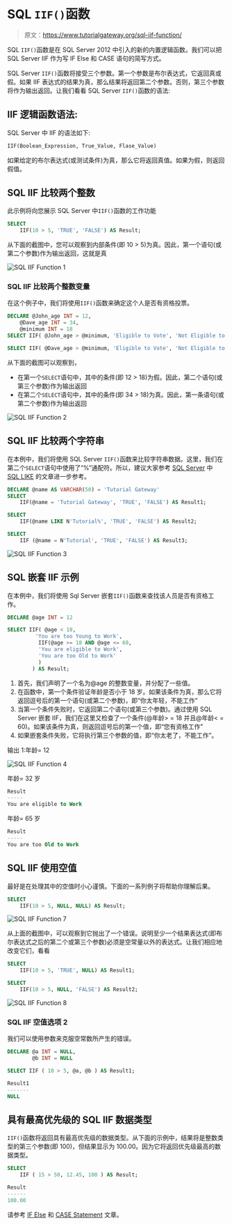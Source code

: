 # SQL `IIF()`函数

> 原文：<https://www.tutorialgateway.org/sql-iif-function/>

SQL `IIF()`函数是在 SQL Server 2012 中引入的新的内置逻辑函数。我们可以把 SQL Server IIF 作为写 IF Else 和 CASE 语句的简写方式。

SQL Server `IIF()`函数将接受三个参数。第一个参数是布尔表达式，它返回真或假。如果 IIF 表达式的结果为真，那么结果将返回第二个参数。否则，第三个参数将作为输出返回。让我们看看 SQL Server `IIF()`函数的语法:

## IIF 逻辑函数语法:

SQL Server 中 IIF 的语法如下:

```sql
IIF(Boolean_Expression, True_Value, Flase_Value)
```

如果给定的布尔表达式(或测试条件)为真，那么它将返回真值。如果为假，则返回假值。

## SQL IIF 比较两个整数

此示例将向您展示 SQL Server 中`IIF()`函数的工作功能

```sql
SELECT 
	IIF(10 > 5, 'TRUE', 'FALSE') AS Result;
```

从下面的截图中，您可以观察到内部条件(即 10 > 5)为真。因此，第一个语句(或第二个参数)作为输出返回，这就是真

![SQL IIF Function 1](img/1d766a35e0119ca3ea72022134ddc6d9.png)

### SQL IIF 比较两个整数变量

在这个例子中，我们将使用`IIF()`函数来确定这个人是否有资格投票。

```sql
DECLARE @John_age INT = 12,
	@Dave_age INT = 34, 
	@minimum INT = 18  
SELECT IIF( @John_age > @minimum, 'Eligible to Vote', 'Not Eligible to Vote' ) AS Result1;  

SELECT IIF( @Dave_age > @minimum, 'Eligible to Vote', 'Not Eligible to Vote' ) AS Result2;
```

从下面的截图可以观察到，

*   在第一个`SELECT`语句中，其中的条件(即 12 > 18)为假。因此，第二个语句(或第三个参数)作为输出返回
*   在第二个`SELECT`语句中，其中的条件(即 34 > 18)为真。因此，第一条语句(或第二个参数)作为输出返回

![SQL IIF Function 2](img/2b7342a6b0efbf4b2936f65c72965e60.png)

## SQL IIF 比较两个字符串

在本例中，我们将使用 SQL Server `IIF()`函数来比较字符串数据。这里，我们在第二个`SELECT`语句中使用了“%”通配符。所以，建议大家参考 [SQL Server](https://www.tutorialgateway.org/sql/) 中 [SQL LIKE](https://www.tutorialgateway.org/sql-like/) 的文章进一步参考。

```sql
DECLARE @name AS VARCHAR(50) = 'Tutorial Gateway'
SELECT 
	IIF(@name = 'Tutorial Gateway', 'TRUE', 'FALSE') AS Result1;

SELECT 
	IIF(@name LIKE N'Tutorial%', 'TRUE', 'FALSE') AS Result2;

SELECT 
	IIF (@name = N'Tutorial', 'TRUE', 'FALSE') AS Result3;
```

![SQL IIF Function 3](img/3659fe4891399b238d2ea03390ff655e.png)

## SQL 嵌套 IIF 示例

在本例中，我们将使用 Sql Server 嵌套`IIF()`函数来查找该人员是否有资格工作。

```sql
DECLARE @age INT = 12

SELECT IIF( @age < 18, 
	     'You are too Young to Work', 
	      IIF(@age >= 18 AND @age <= 60, 
		  'You are eligible to Work', 
		  'You are too Old to Work'
		  )
	    ) AS Result;
```

1.  首先，我们声明了一个名为@age 的整数变量，并分配了一些值。
2.  在函数中，第一个条件验证年龄是否小于 18 岁。如果该条件为真，那么它将返回逗号后的第一个语句(或第二个参数)，即“你太年轻，不能工作”
3.  当第一个条件失败时，它返回第二个语句(或第三个参数)。通过使用 SQL Server 嵌套 IIF，我们在这里又检查了一个条件(@年龄> = 18 并且@年龄< = 60)。如果该条件为真，则返回逗号后的第一个值，即“您有资格工作”
4.  如果嵌套条件失败，它将执行第三个参数的值，即“你太老了，不能工作”。

输出 1:年龄= 12

![SQL IIF Function 4](img/b2213e477e573d8b9968c60ea5d9ee5a.png)

年龄= 32 岁

```sql
Result
-----
You are eligible to Work
```

年龄= 65 岁

```sql
Result
-----
You are too Old to Work
```

## SQL IIF 使用空值

最好是在处理其中的空值时小心谨慎。下面的一系列例子将帮助你理解后果。

```sql
SELECT 
	IIF(10 > 5, NULL, NULL) AS Result;
```

![SQL IIF Function 7](img/929e3c0c4789c05afe95aa7d6cbda4ea.png)

从上面的截图中，可以观察到它抛出了一个错误。说明至少一个结果表达式(即布尔表达式之后的第二个或第三个参数)必须是空常量以外的表达式。让我们相应地改变它们，看看

```sql
SELECT 
	IIF(10 > 5, 'TRUE', NULL) AS Result1;

SELECT 
	IIF(10 > 5, NULL, 'FALSE') AS Result2;
```

![SQL IIF Function 8](img/deb64d1c4cff698f71bf7c628c0af138.png)

### SQL IIF 空值选项 2

我们可以使用参数来克服空常数所产生的错误。

```sql
DECLARE @a INT = NULL,
        @b INT = NULL

SELECT IIF ( 10 > 5, @a, @b ) AS Result1;
```

```sql
Result1
-------
NULL
```

## 具有最高优先级的 SQL IIF 数据类型

`IIF()`函数将返回具有最高优先级的数据类型。从下面的示例中，结果将是整数类型的第三个参数(即 100)，但结果显示为 100.00。因为它将返回优先级最高的数据类型。

```sql
SELECT 
	IIF ( 15 > 50, 12.45, 100 ) AS Result;
```

```sql
Result
------
100.00
```

请参考 [IF Else](https://www.tutorialgateway.org/sql-if-else/) 和 [CASE Statement](https://www.tutorialgateway.org/sql-case-statement/) 文章。